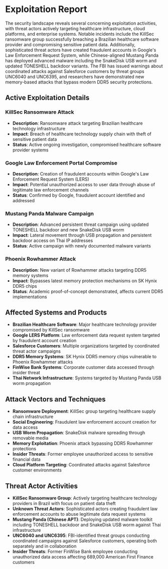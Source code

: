 # Exploitation Report

The security landscape reveals several concerning exploitation activities, with threat actors actively targeting healthcare infrastructure, cloud platforms, and enterprise systems. Notable incidents include the KillSec ransomware group successfully breaching a Brazilian healthcare software provider and compromising sensitive patient data. Additionally, sophisticated threat actors have created fraudulent accounts in Google's Law Enforcement Request System, while Chinese-aligned Mustang Panda has deployed advanced malware including the SnakeDisk USB worm and updated TONESHELL backdoor variants. The FBI has issued warnings about coordinated attacks against Salesforce customers by threat groups UNC6040 and UNC6395, and researchers have demonstrated new memory-based attacks that bypass modern DDR5 security protections.

## Active Exploitation Details

### KillSec Ransomware Attack
- **Description**: Ransomware attack targeting Brazilian healthcare technology infrastructure
- **Impact**: Breach of healthcare technology supply chain with theft of sensitive patient data
- **Status**: Active ongoing investigation, compromised healthcare software provider systems

### Google Law Enforcement Portal Compromise
- **Description**: Creation of fraudulent accounts within Google's Law Enforcement Request System (LERS)
- **Impact**: Potential unauthorized access to user data through abuse of legitimate law enforcement channels
- **Status**: Confirmed by Google, fraudulent account identified and addressed

### Mustang Panda Malware Campaign
- **Description**: Advanced persistent threat campaign using updated TONESHELL backdoor and new SnakeDisk USB worm
- **Impact**: Lateral movement through USB propagation and persistent backdoor access on Thai IP addresses
- **Status**: Active campaign with newly documented malware variants

### Phoenix Rowhammer Attack
- **Description**: New variant of Rowhammer attacks targeting DDR5 memory systems
- **Impact**: Bypasses latest memory protection mechanisms on SK Hynix DDR5 chips
- **Status**: Academic proof-of-concept demonstrated, affects current DDR5 implementations

## Affected Systems and Products

- **Brazilian Healthcare Software**: Major healthcare technology provider compromised by KillSec ransomware
- **Google LERS Platform**: Law enforcement data request system targeted by fraudulent account creation
- **Salesforce Customers**: Multiple organizations targeted by coordinated threat actor campaigns
- **DDR5 Memory Systems**: SK Hynix DDR5 memory chips vulnerable to Phoenix Rowhammer attacks
- **FinWise Bank Systems**: Corporate customer data accessed through insider threat
- **Thai Network Infrastructure**: Systems targeted by Mustang Panda USB worm propagation

## Attack Vectors and Techniques

- **Ransomware Deployment**: KillSec group targeting healthcare supply chain infrastructure
- **Social Engineering**: Fraudulent law enforcement account creation for data access
- **USB Worm Propagation**: SnakeDisk malware spreading through removable media
- **Memory Exploitation**: Phoenix attack bypassing DDR5 Rowhammer protections
- **Insider Threats**: Former employee unauthorized access to sensitive financial data
- **Cloud Platform Targeting**: Coordinated attacks against Salesforce customer environments

## Threat Actor Activities

- **KillSec Ransomware Group**: Actively targeting healthcare technology providers in Brazil with focus on patient data theft
- **Unknown Threat Actors**: Sophisticated actors creating fraudulent law enforcement accounts to abuse legitimate data request systems
- **Mustang Panda (Chinese APT)**: Deploying updated malware toolkit including TONESHELL backdoor and SnakeDisk USB worm against Thai infrastructure
- **UNC6040 and UNC6395**: FBI-identified threat groups conducting coordinated campaigns against Salesforce customers, operating both separately and in collaboration
- **Insider Threats**: Former FinWise Bank employee conducting unauthorized data access affecting 689,000 American First Finance customers